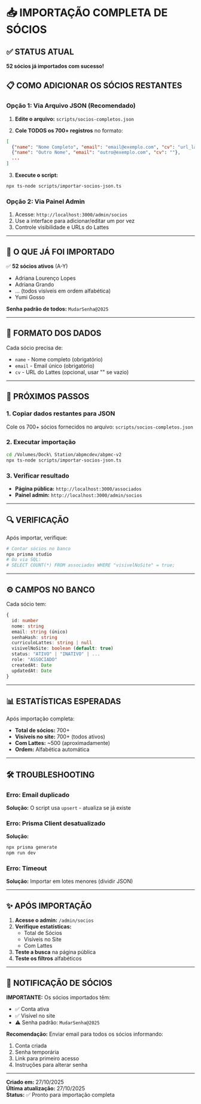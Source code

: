 # 📥 IMPORTAÇÃO COMPLETA DE SÓCIOS

## ✅ STATUS ATUAL

**52 sócios já importados com sucesso!**

## 📋 COMO ADICIONAR OS SÓCIOS RESTANTES

### Opção 1: Via Arquivo JSON (Recomendado)

1. **Edite o arquivo:** `scripts/socios-completos.json`

2. **Cole TODOS os 700+ registros** no formato:
```json
[
  {"name": "Nome Completo", "email": "email@exemplo.com", "cv": "url_lattes"},
  {"name": "Outro Nome", "email": "outro@exemplo.com", "cv": ""},
  ...
]
```

3. **Execute o script:**
```bash
npx ts-node scripts/importar-socios-json.ts
```

### Opção 2: Via Painel Admin

1. Acesse: `http://localhost:3000/admin/socios`
2. Use a interface para adicionar/editar um por vez
3. Controle visibilidade e URLs do Lattes

---

## 🎯 O QUE JÁ FOI IMPORTADO

✅ **52 sócios ativos** (A-Y)
- Adriana Lourenço Lopes
- Adriana Grando  
- ... (todos visíveis em ordem alfabética)
- Yumi Gosso

**Senha padrão de todos:** `MudarSenha@2025`

---

## 📝 FORMATO DOS DADOS

Cada sócio precisa de:
- `name` - Nome completo (obrigatório)
- `email` - Email único (obrigatório)
- `cv` - URL do Lattes (opcional, usar "" se vazio)

---

## 🚀 PRÓXIMOS PASSOS

### 1. Copiar dados restantes para JSON

Cole os 700+ sócios fornecidos no arquivo:
`scripts/socios-completos.json`

### 2. Executar importação

```bash
cd /Volumes/Dock\ Station/abpmcdev/abpmc-v2
npx ts-node scripts/importar-socios-json.ts
```

### 3. Verificar resultado

- **Página pública:** `http://localhost:3000/associados`
- **Painel admin:** `http://localhost:3000/admin/socios`

---

## 🔍 VERIFICAÇÃO

Após importar, verifique:

```bash
# Contar sócios no banco
npx prisma studio
# Ou via SQL:
# SELECT COUNT(*) FROM associados WHERE "visivelNoSite" = true;
```

---

## ⚙️ CAMPOS NO BANCO

Cada sócio tem:
```typescript
{
  id: number
  nome: string
  email: string (único)
  senhaHash: string
  curriculoLattes: string | null
  visivelNoSite: boolean (default: true)
  status: "ATIVO" | "INATIVO" | ...
  role: "ASSOCIADO"
  createdAt: Date
  updatedAt: Date
}
```

---

## 📊 ESTATÍSTICAS ESPERADAS

Após importação completa:
- **Total de sócios:** 700+
- **Visíveis no site:** 700+ (todos ativos)
- **Com Lattes:** ~500 (aproximadamente)
- **Ordem:** Alfabética automática

---

## 🛠️ TROUBLESHOOTING

### Erro: Email duplicado
**Solução:** O script usa `upsert` - atualiza se já existe

### Erro: Prisma Client desatualizado
**Solução:**
```bash
npx prisma generate
npm run dev
```

### Erro: Timeout
**Solução:** Importar em lotes menores (dividir JSON)

---

## ✨ APÓS IMPORTAÇÃO

1. **Acesse o admin:** `/admin/socios`
2. **Verifique estatísticas:**
   - Total de Sócios
   - Visíveis no Site
   - Com Lattes
3. **Teste a busca** na página pública
4. **Teste os filtros** alfabéticos

---

## 📧 NOTIFICAÇÃO DE SÓCIOS

**IMPORTANTE:** Os sócios importados têm:
- ✅ Conta ativa
- ✅ Visível no site
- ⚠️ Senha padrão: `MudarSenha@2025`

**Recomendação:**
Enviar email para todos os sócios informando:
1. Conta criada
2. Senha temporária
3. Link para primeiro acesso
4. Instruções para alterar senha

---

**Criado em:** 27/10/2025  
**Última atualização:** 27/10/2025  
**Status:** ✅ Pronto para importação completa
